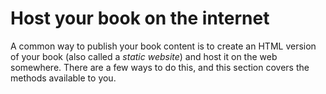 # Host your book on the internet

A common way to publish your book content is to create an HTML version of your book (also called a _static website_) and host it on the web somewhere.
There are a few ways to do this, and this section covers the methods available to you.

```{tableofcontents}
```
